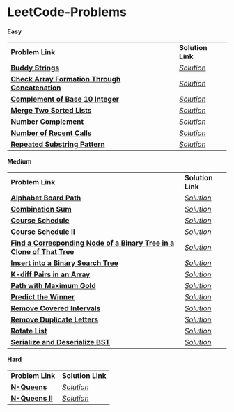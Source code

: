 # LeetCode-Problems

<b>Easy</b>
<table>
  <tr>
    <td><b>Problem Link</b></td>
    <td><b>Solution Link</b></td>
  </tr>
  <tr>
    <td><b><a href="https://leetcode.com/problems/buddy-strings/">Buddy Strings</a></b></td>
    <td><i><a href="https://github.com/ir2010/LeetCode-Problems/blob/main/Easy/Buddy%20Strings.cpp">Solution</a></i></td>
  </tr>
  <tr>
    <td><b><a href="https://leetcode.com/problems/check-array-formation-through-concatenation/">Check Array Formation Through Concatenation</a></b></td>
    <td><i><a href="https://github.com/ir2010/LeetCode-Problems/blob/main/Easy/Check Array Formation Through Concatenation.cpp">Solution</a></i></td>
  </tr>
  <tr>
    <td><b><a href="https://leetcode.com/problems/complement-of-base-10-integer/">Complement of Base 10 Integer</a></b></td>
    <td><i><a href=https://github.com/ir2010/LeetCode-Problems/blob/main/Easy/Complement%20of%20Base%2010%20Integer.cpp>Solution</a></i></td>
  </tr>
  <tr>
    <td><b><a href="https://leetcode.com/problems/merge-two-sorted-lists/">Merge Two Sorted Lists</a></b></td>
    <td><i><a href="https://github.com/ir2010/LeetCode-Problems/blob/main/Easy/Merge%20Two%20Sorted%20Lists.cpp">Solution</a></i></td>
  </tr>
  <tr>
    <td><b><a href="https://leetcode.com/problems/number-complement/">Number Complement</a></b></td>
    <td><i><a href=https://github.com/ir2010/LeetCode-Problems/blob/main/Easy/Number%20Complement.cpp>Solution</a></i></td>
  </tr>
  <tr>
    <td><b><a href="https://leetcode.com/problems/number-of-recent-calls/">Number of Recent Calls</a></b></td>
    <td><i><a href="https://github.com/ir2010/LeetCode-Problems/blob/main/Easy/Number of Recent Calls.cpp">Solution</a></i></td>
  </tr>
  <tr>
    <td><b><a href="https://leetcode.com/problems/repeated-substring-pattern/">Repeated Substring Pattern</a></b></td>
    <td><i><a href="https://github.com/ir2010/LeetCode-Problems/blob/main/Easy/Repeated%20Substring%20Pattern.cpp">Solution</a></i></td>
  </tr>
  
</table>


<b>Medium</b>
<table>
  <tr>
    <td><b>Problem Link</b></td>
    <td><b>Solution Link</b></td>
  </tr>
  <tr>
    <td><b><a href="https://leetcode.com/problems/alphabet-board-path/">Alphabet Board Path</a></b></td>
    <td><i><a href="https://github.com/ir2010/LeetCode-Problems/blob/main/Medium/Alphabet%20Board%20Path.cpp">Solution</a></i></td>
  </tr>
  <tr>
    <td><b><a href="https://leetcode.com/problems/combination-sum/">Combination Sum</a></b></td>
    <td><i><a href="https://github.com/ir2010/LeetCode-Problems/blob/main/Medium/Combination%20Sum.cpp">Solution</a></i></td>
  </tr>
  <tr>
    <td><b><a href="https://leetcode.com/problems/course-schedule/">Course Schedule</a></b></td>
    <td><i><a href="https://github.com/ir2010/LeetCode-Problems/blob/main/Medium/Course Schedule.cpp">Solution</a></i></td>
  </tr>
  <tr>
    <td><b><a href="https://leetcode.com/problems/course-schedule-ii/">Course Schedule II</a></b></td>
    <td><i><a href="https://github.com/ir2010/LeetCode-Problems/blob/main/Medium/Course Schedule II.cpp">Solution</a></i></td>
  </tr>
  <tr>
    <td><b><a href="https://leetcode.com/problems/find-a-corresponding-node-of-a-binary-tree-in-a-clone-of-that-tree/">Find a Corresponding Node of a Binary Tree in a Clone of That Tree</a></b></td>
    <td><i><a href="https://github.com/ir2010/LeetCode-Problems/blob/main/Medium/Find a Corresponding Node of a Binary Tree in a Clone of That Tree.cpp">Solution</a></i></td>
  </tr>
  <tr>
    <td><b><a href="https://leetcode.com/problems/insert-into-a-binary-search-tree/">Insert into a Binary Search Tree</a></b></td>
    <td><i><a href="https://github.com/ir2010/LeetCode-Problems/blob/main/Medium/Insert into a Binary Search Tree.cpp">Solution</a></i></td>
  </tr>
  <tr>
    <td><b><a href="https://leetcode.com/problems/k-diff-pairs-in-an-array/">K-diff Pairs in an Array</a></b></td>
    <td><i><a href="https://github.com/ir2010/LeetCode-Problems/blob/main/Medium/K-diff Pairs in an Array.cpp">Solution</a></i></td>
  </tr>
  <tr>
    <td><b><a href="https://leetcode.com/problems/path-with-maximum-gold/">Path with Maximum Gold</a></b></td>
    <td><i><a href="https://github.com/ir2010/LeetCode-Problems/blob/main/Medium/Path with Maximum Gold.cpp">Solution</a></i></td>
  </tr>
  <tr>
    <td><b><a href="https://leetcode.com/problems/predict-the-winner/">Predict the Winner</a></b></td>
    <td><i><a href="https://github.com/ir2010/LeetCode-Problems/blob/main/Medium/Predict the Winner.cpp">Solution</a></i></td>
  </tr>
  <tr>
    <td><b><a href="https://leetcode.com/problems/remove-covered-intervals/">Remove Covered Intervals</a></b></td>
    <td><i><a href="https://github.com/ir2010/LeetCode-Problems/blob/main/Medium/Remove Covered Intervals.cpp">Solution</a></i></td>
  </tr>
  <tr>
    <td><b><a href="https://leetcode.com/problems/remove-duplicate-letters/">Remove Duplicate Letters</a></b></td>
    <td><i><a href="https://github.com/ir2010/LeetCode-Problems/blob/main/Medium/Remove Duplicate Letters.cpp">Solution</a></i></td>
  </tr>
  <tr>
    <td><b><a href="https://leetcode.com/problems/rotate-list/">Rotate List</a></b></td>
    <td><i><a href="https://github.com/ir2010/LeetCode-Problems/blob/main/Medium/Rotate List.cpp">Solution</a></i></td>
  </tr>
  <tr>
    <td><b><a href="https://leetcode.com/problems/serialize-and-deserialize-bst/">Serialize and Deserialize BST</a></b></td>
    <td><i><a href="https://github.com/ir2010/LeetCode-Problems/blob/main/Medium/Serialize and Deserialize BST.cpp">Solution</a></i></td>
  </tr>
</table>

<b>Hard</b>
<table>
  <tr>
    <td><b>Problem Link</b></td>
    <td><b>Solution Link</b></td>
  </tr>
  <tr>
    <td><b><a href="https://leetcode.com/problems/n-queens/">N-Queens</a></b></td>
    <td><i><a href="https://github.com/ir2010/LeetCode-Problems/blob/main/Hard/N-Queens.cpp">Solution</a></i></td>
  </tr>
  <tr>
    <td><b><a href="https://leetcode.com/problems/n-queens-ii/">N-Queens II</a></b></td>
    <td><i><a href="https://github.com/ir2010/LeetCode-Problems/blob/main/Hard/N-Queens II.cpp">Solution</a></i></td>
  </tr>
</table>
    
